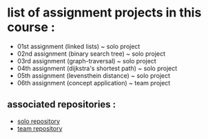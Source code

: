 # list of assignment projects in this course :
- 01st assignment (linked lists) ~ solo project
- 02nd assignment (binary search tree) ~ solo project
- 03rd assignment (graph-traversal) ~ solo project
- 04th assignment (dijkstra's shortest path) ~ solo project
- 05th assignment (levensthein distance) ~ solo project
- 06th assignment (concept application) ~ team project

## associated repositories :
- [solo repository](https://github.com/ahiyantra/InfT5039_solo)
- [team repository](https://github.com/san-nin/InfT5039_team)